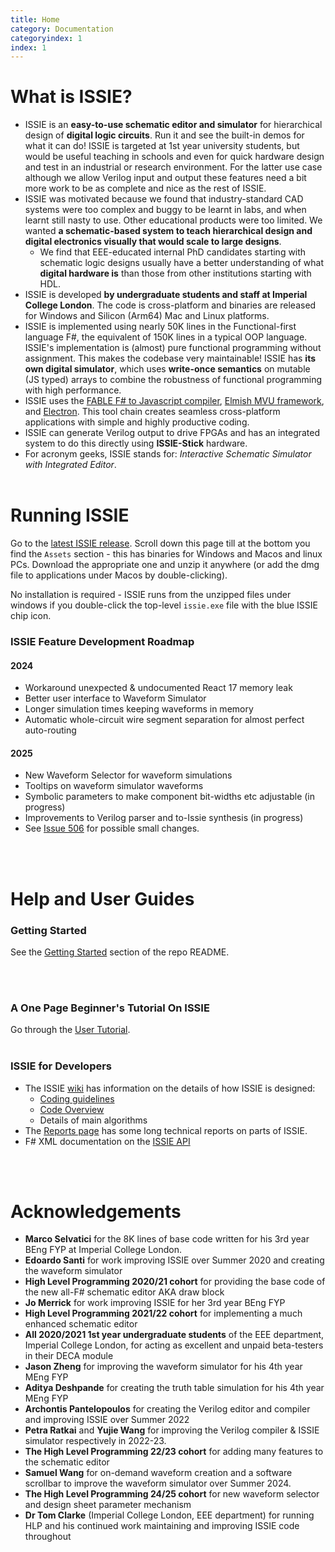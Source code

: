 ```yaml
---
title: Home
category: Documentation
categoryindex: 1
index: 1
---
```


# What is ISSIE?

* ISSIE is an **easy-to-use schematic editor and simulator** for hierarchical design of **digital logic circuits**. Run it and see the built-in demos for what it can do! ISSIE is targeted at 1st year university students, but would be useful teaching in schools and even for quick hardware design and test in an industrial or research environment. For the latter use case although we allow Verilog input and output these features need a bit more work to be as complete and nice as the rest of ISSIE.
* ISSIE was motivated because we found that industry-standard CAD systems were too complex and buggy to be learnt in labs, and when learnt still nasty to use. Other educational products were too limited. We wanted **a schematic-based system to teach hierarchical design and digital electronics visually that would scale to large designs**.
   - We find that EEE-educated internal PhD candidates starting with schematic logic designs usually have a better understanding of what **digital hardware is** than those from other institutions starting with HDL.
* ISSIE is developed **by undergraduate students and staff at Imperial College London**. The code is cross-platform and binaries are released for Windows and Silicon (Arm64) Mac and Linux platforms.
* ISSIE is implemented using nearly 50K lines in the Functional-first language F#, the equivalent of 150K lines in a typical OOP language. ISSIE's implementation is (almost) pure functional programming without assignment. This makes the codebase very maintainable! ISSIE has **its own digital simulator**, which uses **write-once semantics** on mutable (JS typed) arrays to combine the robustness of functional programming with high performance.
* ISSIE uses the [FABLE F# to Javascript compiler](https://fable.io/), [Elmish MVU framework](https://elmish.github.io/elmish/), and [Electron](https://www.electronjs.org/). This tool chain creates seamless cross-platform applications with simple and highly productive coding.
* ISSIE can generate Verilog output to drive FPGAs and has an integrated system to do this directly using **ISSIE-Stick** hardware.
* For acronym geeks, ISSIE stands for: *Interactive Schematic Simulator with Integrated Editor*.
<br><br>

# Running ISSIE

Go to the [latest ISSIE release](https://github.com/tomcl/issie/releases/latest). Scroll down this page till at the bottom you find the `Assets` section - this has binaries for Windows and Macos and linux PCs. Download the appropriate one and unzip it anywhere (or add the dmg file to applications under Macos by double-clicking). 

No installation is required - ISSIE runs from the unzipped files under windows if you double-click the top-level `issie.exe` file with the blue ISSIE chip icon. 

### ISSIE Feature Development Roadmap

#### 2024 
* Workaround unexpected & undocumented React 17 memory leak
* Better user interface to Waveform Simulator
* Longer simulation times keeping waveforms in memory
* Automatic whole-circuit wire segment separation for almost perfect auto-routing

#### 2025

* New Waveform Selector for waveform simulations
* Tooltips on waveform simulator waveforms
* Symbolic parameters to make component bit-widths etc adjustable (in progress)
* Improvements to Verilog parser and to-Issie synthesis (in progress)
* See [Issue 506](https://github.com/tomcl/issie/issues/506) for possible small changes.

<br><br>
# Help and User Guides

### Getting Started

See the  [Getting Started](https://github.com/tomcl/ISSIE#getting-started) section of the repo README.

<br><br>

### A One Page Beginner's Tutorial On ISSIE

Go through the  [User Tutorial](userGuide.html).
<br><br>

### ISSIE for Developers

* The ISSIE [wiki](https://github.com/tomcl/issie/wiki) has information on the details of how ISSIE is designed: 
   - [Coding guidelines](https://github.com/tomcl/issie/wiki/1---Coding-guidelines-for-ISSIE)
   - [Code Overview](https://github.com/tomcl/issie/wiki/0---Issie-Source-Code-Overview)
   - Details of main algorithms
* The [Reports page](reports.md) has some long technical reports on parts of ISSIE.
* F# XML documentation on the [ISSIE API](reference/index.html)

<br><br>

# Acknowledgements

- **Marco Selvatici** for the 8K lines of base code written for his 3rd year BEng FYP at Imperial College London.
- **Edoardo Santi** for work improving ISSIE over Summer 2020 and creating the waveform simulator
- **High Level Programming 2020/21 cohort** for providing the base code of the new all-F# schematic editor AKA draw block
- **Jo Merrick** for work improving ISSIE for her 3rd year BEng FYP
- **High Level Programming 2021/22 cohort** for implementing a much enhanced schematic editor
- **All 2020/2021 1st year undergraduate students** of the EEE department, Imperial College London, for acting as excellent and unpaid beta-testers in their DECA module
- **Jason Zheng** for improving the waveform simulator for his 4th year MEng FYP
- **Aditya Deshpande** for creating the truth table simulation for his 4th year MEng FYP
- **Archontis Pantelopoulos** for creating the Verilog editor and compiler and improving ISSIE over Summer 2022
- **Petra Ratkai** and **Yujie Wang** for improving the Verilog compiler & ISSIE simulator respectively in 2022-23.
- **The High Level Programming 22/23 cohort** for adding many features to the schematic editor
- **Samuel Wang** for on-demand waveform creation and a software scrollbar to improve the waveform simulator over Summer 2024.
- **The High Level Programming 24/25 cohort** for new waveform selector and design sheet parameter mechanism
- **Dr Tom Clarke** (Imperial College London, EEE department) for running HLP and his continued work maintaining and improving ISSIE code throughout
<br><br>

